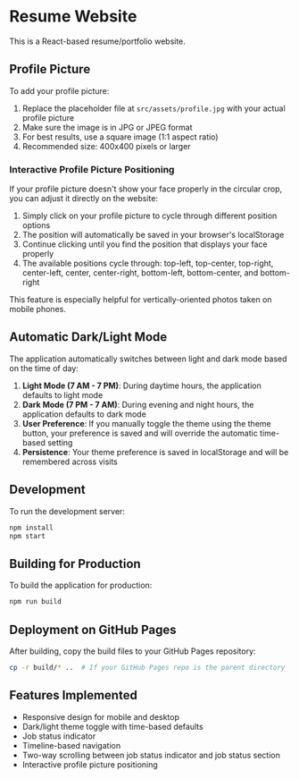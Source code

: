# Resume Website

This is a React-based resume/portfolio website.

## Profile Picture

To add your profile picture:

1. Replace the placeholder file at `src/assets/profile.jpg` with your actual profile picture
2. Make sure the image is in JPG or JPEG format
3. For best results, use a square image (1:1 aspect ratio)
4. Recommended size: 400x400 pixels or larger

### Interactive Profile Picture Positioning

If your profile picture doesn't show your face properly in the circular crop, you can adjust it directly on the website:

1. Simply click on your profile picture to cycle through different position options
2. The position will automatically be saved in your browser's localStorage
3. Continue clicking until you find the position that displays your face properly
4. The available positions cycle through: top-left, top-center, top-right, center-left, center, center-right, bottom-left, bottom-center, and bottom-right

This feature is especially helpful for vertically-oriented photos taken on mobile phones.

## Automatic Dark/Light Mode

The application automatically switches between light and dark mode based on the time of day:

1. **Light Mode (7 AM - 7 PM)**: During daytime hours, the application defaults to light mode
2. **Dark Mode (7 PM - 7 AM)**: During evening and night hours, the application defaults to dark mode
3. **User Preference**: If you manually toggle the theme using the theme button, your preference is saved and will override the automatic time-based setting
4. **Persistence**: Your theme preference is saved in localStorage and will be remembered across visits

## Development

To run the development server:

```bash
npm install
npm start
```

## Building for Production

To build the application for production:

```bash
npm run build
```

## Deployment on GitHub Pages

After building, copy the build files to your GitHub Pages repository:

```bash
cp -r build/* ..  # If your GitHub Pages repo is the parent directory
```

## Features Implemented

- Responsive design for mobile and desktop
- Dark/light theme toggle with time-based defaults
- Job status indicator
- Timeline-based navigation
- Two-way scrolling between job status indicator and job status section
- Interactive profile picture positioning